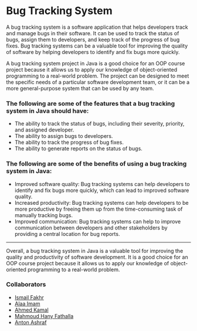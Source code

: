 # Bug Tracking System

A bug tracking system is a software application that helps developers track and manage bugs in their software. It can be used to track the status of bugs, assign them to developers, and keep track of the progress of bug fixes. Bug tracking systems can be a valuable tool for improving the quality of software by helping developers to identify and fix bugs more quickly.

A bug tracking system project in Java is a good choice for an OOP course project because it allows us to apply our knowledge of object-oriented programming to a real-world problem. The project can be designed to meet the specific needs of a particular software development team, or it can be a more general-purpose system that can be used by any team.

### The following are some of the features that a bug tracking system in Java should have:

- The ability to track the status of bugs, including their severity, priority, and assigned developer.
- The ability to assign bugs to developers.
- The ability to track the progress of bug fixes.
- The ability to generate reports on the status of bugs.

### The following are some of the benefits of using a bug tracking system in Java:

- Improved software quality: Bug tracking systems can help developers to identify and fix bugs more quickly, which can lead to improved software quality.
- Increased productivity: Bug tracking systems can help developers to be more productive by freeing them up from the time-consuming task of manually tracking bugs.
- Improved communication: Bug tracking systems can help to improve communication between developers and other stakeholders by providing a central location for bug reports.
---
Overall, a bug tracking system in Java is a valuable tool for improving the quality and productivity of software development. It is a good choice for an OOP course project because it allows us  to apply our knowledge of object-oriented programming to a real-world problem.

### Collaborators

- [Ismail Fakhr](https://github.com/Ismailfakhr)
- [Alaa Imam](https://github.com/AlaaImam)
- [Ahmed Kamal](https://github.com/AhmadKamal0)
- [Mahmoud Hany Fathalla](https://github.com/MahmoudHanyFathalla)
- [Anton Ashraf](https://github.com/AntonAshraf)
